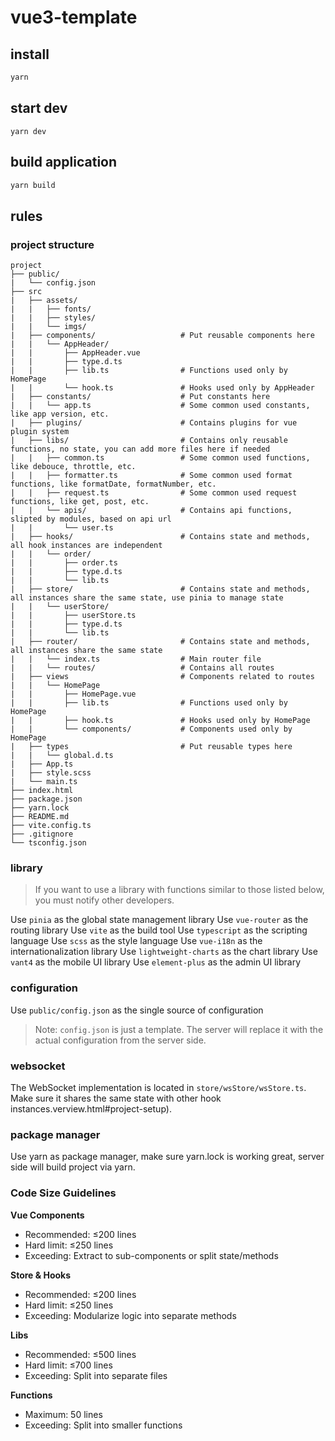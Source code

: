 # vue3-template

## install
```bash
yarn
```

## start dev
```
yarn dev
```

## build application
```bash
yarn build
```

## rules


### project structure

```
project
├── public/
|   └── config.json
├── src
|   ├── assets/
|   |   ├── fonts/
|   |   ├── styles/
|   |   └── imgs/
|   ├── components/                   # Put reusable components here
|   |   └── AppHeader/
|   |       ├── AppHeader.vue
|   |       ├── type.d.ts
|   |       ├── lib.ts                # Functions used only by HomePage
|   |       └── hook.ts               # Hooks used only by AppHeader
|   ├── constants/                    # Put constants here
|   |   └── app.ts                    # Some common used constants, like app version, etc.
|   ├── plugins/                      # Contains plugins for vue plugin system
|   ├── libs/                         # Contains only reusable functions, no state, you can add more files here if needed
|   |   ├── common.ts                 # Some common used functions, like debouce, throttle, etc.
|   |   ├── formatter.ts              # Some common used format functions, like formatDate, formatNumber, etc.
|   |   ├── request.ts                # Some common used request functions, like get, post, etc.
|   |   └── apis/                     # Contains api functions, slipted by modules, based on api url
|   |       └── user.ts
|   ├── hooks/                        # Contains state and methods, all hook instances are independent
|   |   └── order/
|   |       ├── order.ts
|   |       ├── type.d.ts
|   |       └── lib.ts
|   ├── store/                        # Contains state and methods, all instances share the same state, use pinia to manage state
|   |   └── userStore/
|   |       ├── userStore.ts
|   |       ├── type.d.ts
|   |       └── lib.ts
|   ├── router/                       # Contains state and methods, all instances share the same state
|   |   └── index.ts                  # Main router file
|   |   └── routes/                   # Contains all routes
|   ├── views                         # Components related to routes
|   |   └── HomePage
|   |       ├── HomePage.vue
|   |       ├── lib.ts                # Functions used only by HomePage
|   |       ├── hook.ts               # Hooks used only by HomePage
|   |       └── components/           # Components used only by HomePage
|   ├── types                         # Put reusable types here
|   |   └── global.d.ts
|   ├── App.ts
|   ├── style.scss
|   └── main.ts
├── index.html
├── package.json
├── yarn.lock
├── README.md
├── vite.config.ts
├── .gitignore
└── tsconfig.json
```
### library

> If you want to use a library with functions similar to those listed below, you must notify other developers.

Use `pinia` as the global state management library
Use `vue-router` as the routing library
Use `vite` as the build tool
Use `typescript` as the scripting language
Use `scss` as the style language
Use `vue-i18n` as the internationalization library
Use `lightweight-charts` as the chart library
Use `vant4` as the mobile UI library
Use `element-plus` as the admin UI library

### configuration

Use `public/config.json` as the single source of configuration

> Note: `config.json` is just a template. The server will replace it with the actual configuration from the server side.

### websocket

The WebSocket implementation is located in `store/wsStore/wsStore.ts`. Make sure it shares the same state with other hook instances.verview.html#project-setup).

### package manager

Use yarn as package manager, make sure yarn.lock is working great, server side will build project via yarn.

### Code Size Guidelines  

**Vue Components**  
- Recommended: ≤200 lines  
- Hard limit: ≤250 lines  
- Exceeding: Extract to sub-components or split state/methods  

**Store & Hooks**  
- Recommended: ≤200 lines  
- Hard limit: ≤250 lines  
- Exceeding: Modularize logic into separate methods  

**Libs**
- Recommended: ≤500 lines  
- Hard limit: ≤700 lines  
- Exceeding: Split into separate files

**Functions** 
- Maximum: 50 lines  
- Exceeding: Split into smaller functions
